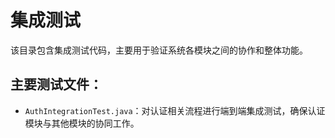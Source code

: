 # 集成测试

该目录包含集成测试代码，主要用于验证系统各模块之间的协作和整体功能。

## 主要测试文件：

- `AuthIntegrationTest.java`：对认证相关流程进行端到端集成测试，确保认证模块与其他模块的协同工作。
